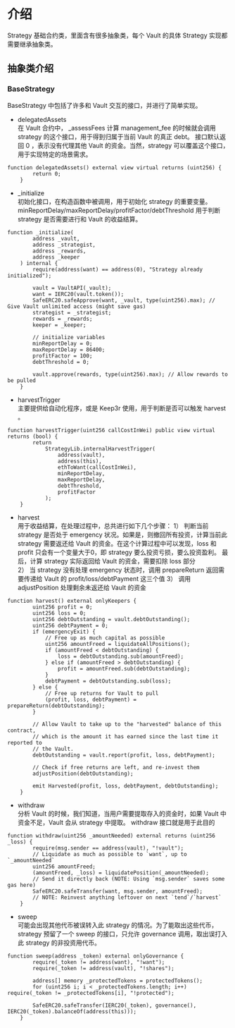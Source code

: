 # 介绍  
Strategy 基础合约类，里面含有很多抽象类，每个 Vault 的具体 Strategy 实现都需要继承抽象类。 

## 抽象类介绍  
### BaseStrategy  
BaseStrategy 中包括了许多和 Vault 交互的接口，并进行了简单实现。  

- delegatedAssets  
在 Vault 合约中， _assessFees 计算 management_fee 的时候就会调用 strategy 的这个接口，用于得到归属于当前 Vault 的真正 debt。 
接口默认返回 0 ，表示没有代理其他 Vault 的资金。当然，strategy 可以覆盖这个接口，用于实现特定的场景需求。  
```solidity
function delegatedAssets() external view virtual returns (uint256) {
        return 0;
    }
```

- _initialize  
初始化接口，在构造函数中被调用，用于初始化 strategy 的重要变量。 
minReportDelay/maxReportDelay/profitFactor/debtThreshold 用于判断 strategy 是否需要进行和 Vault 的收益结算。 
```solidity
function _initialize(
        address _vault,
        address _strategist,
        address _rewards,
        address _keeper
    ) internal {
        require(address(want) == address(0), "Strategy already initialized");

        vault = VaultAPI(_vault);
        want = IERC20(vault.token());
        SafeERC20.safeApprove(want, _vault, type(uint256).max); // Give Vault unlimited access (might save gas)
        strategist = _strategist;
        rewards = _rewards;
        keeper = _keeper;

        // initialize variables
        minReportDelay = 0;
        maxReportDelay = 86400;
        profitFactor = 100;
        debtThreshold = 0;

        vault.approve(rewards, type(uint256).max); // Allow rewards to be pulled
    }
```

- harvestTrigger  
主要提供给自动化程序，或是 Keep3r 使用，用于判断是否可以触发 harvest 。 
```solidity
function harvestTrigger(uint256 callCostInWei) public view virtual returns (bool) {
        return
            StrategyLib.internalHarvestTrigger(
                address(vault),
                address(this),
                ethToWant(callCostInWei),
                minReportDelay,
                maxReportDelay,
                debtThreshold,
                profitFactor
            );
    }
```

- harvest  
用于收益结算，在处理过程中，总共进行如下几个步骤：
1） 判断当前 strategy 是否处于 emergency 状况。如果是，则撤回所有投资，计算当前此 strategy 需要返还给 Vault 的资金。在这个计算过程中可以发现，loss 和 profit 只会有一个变量大于0，即 strategy 要么投资亏损，要么投资盈利。 最后，计算 strategy 实际返回给 Vault 的资金，需要扣除 loss 部分   
2） 当 strategy 没有处理 emergency 状态时，调用 prepareReturn 返回需要传递给 Vault 的 profit/loss/debtPayment 这三个值
3） 调用 adjustPosition 处理剩余未返还给 Vault 的资金  
```solidity
function harvest() external onlyKeepers {
        uint256 profit = 0;
        uint256 loss = 0;
        uint256 debtOutstanding = vault.debtOutstanding();
        uint256 debtPayment = 0;
        if (emergencyExit) {
            // Free up as much capital as possible
            uint256 amountFreed = liquidateAllPositions();
            if (amountFreed < debtOutstanding) {
                loss = debtOutstanding.sub(amountFreed);
            } else if (amountFreed > debtOutstanding) {
                profit = amountFreed.sub(debtOutstanding);
            }
            debtPayment = debtOutstanding.sub(loss);
        } else {
            // Free up returns for Vault to pull
            (profit, loss, debtPayment) = prepareReturn(debtOutstanding);
        }

        // Allow Vault to take up to the "harvested" balance of this contract,
        // which is the amount it has earned since the last time it reported to
        // the Vault.
        debtOutstanding = vault.report(profit, loss, debtPayment);

        // Check if free returns are left, and re-invest them
        adjustPosition(debtOutstanding);

        emit Harvested(profit, loss, debtPayment, debtOutstanding);
    }
```

- withdraw  
分析 Vault 的时候，我们知道，当用户需要提取存入的资金时，如果 Vault 中资金不足，Vault 会从 strategy 中提取。 withdraw 接口就是用于此目的  
```solidity
function withdraw(uint256 _amountNeeded) external returns (uint256 _loss) {
        require(msg.sender == address(vault), "!vault");
        // Liquidate as much as possible to `want`, up to `_amountNeeded`
        uint256 amountFreed;
        (amountFreed, _loss) = liquidatePosition(_amountNeeded);
        // Send it directly back (NOTE: Using `msg.sender` saves some gas here)
        SafeERC20.safeTransfer(want, msg.sender, amountFreed);
        // NOTE: Reinvest anything leftover on next `tend`/`harvest`
    }
```

- sweep  
可能会出现其他代币被误转入此 strategy 的情况。为了能取出这些代币，strategy 预留了一个 sweep 的接口，只允许 governance 调用，取出误打入此 strategy 的非投资用代币。  
```solidity
function sweep(address _token) external onlyGovernance {
        require(_token != address(want), "!want");
        require(_token != address(vault), "!shares");

        address[] memory _protectedTokens = protectedTokens();
        for (uint256 i; i < _protectedTokens.length; i++) require(_token != _protectedTokens[i], "!protected");

        SafeERC20.safeTransfer(IERC20(_token), governance(), IERC20(_token).balanceOf(address(this)));
    }
```